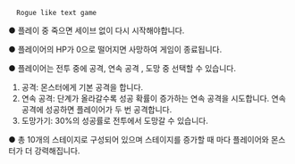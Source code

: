       Rogue like text game

● 플레이 중 죽으면 세이브 없이 다시 시작해야합니다.

● 플레이어의 HP가 0으로 떨어지면 사망하여 게임이 종료됩니다.

● 플레이어는 전투 중에 공격, 연속 공격 , 도망 중 선택할 수 있습니다.
 1. 공격: 몬스터에게 기본 공격을 합니다.
 2. 연속 공격: 단계가 올라갈수록 성공 확률이 증가하는 연속 공격을 시도합니다.
             연속 공격에 성공하면 플레이어가 두 번 공격합니다.
 3. 도망가기: 30%의 성공률로 전투에서 도망갈 수 있습니다.
 
● 총 10개의 스테이지로 구성되어 있으며 스테이지를 증가할 때 마다 플레이어와 몬스터가 더 강력해집니다.


